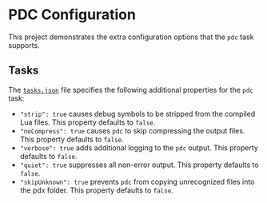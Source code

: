 # PDC Configuration

This project demonstrates the extra configuration options that the `pdc` task supports.

## Tasks

The [`tasks.json`](/.vscode/tasks.json) file specifies the following additional properties for the `pdc` task:

- `"strip": true` causes debug symbols to be stripped from the compiled Lua files. This property defaults to `false`.
- `"noCompress": true` causes `pdc` to skip compressing the output files. This property defaults to `false`.
- `"verbose": true` adds additional logging to the `pdc` output. This property defaults to `false`.
- `"quiet": true` suppresses all non-error output. This property defaults to `false`.
- `"skipUnknown": true` prevents `pdc` from copying unrecognized files into the pdx folder. This property defaults to `false`.
